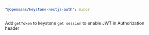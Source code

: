 ```yaml
---
"@opensaas/keystone-nextjs-auth": minor
---
```


Add `getToken` to keystone `get session` to enable JWT in Authorization header

